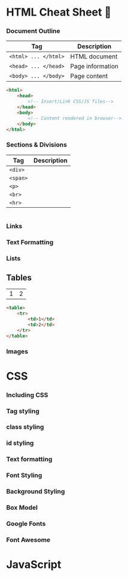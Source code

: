 # HTML Cheat Sheet 📃

### Document Outline
|Tag|Description|
|-|-|
|```<html> ... </html>```|HTML document|
|```<head> ... </head>```|Page information|
|```<body> ... </body>```|Page content|

```html
<html>
    <head>
        <!-- Insert/Link CSS/JS files-->
    </head>
    <body>
        <!-- Content rendered in browser-->
    </body>
</html>
```

### Sections & Divisions
|Tag|Description|
|-|-|
|```<div>```||
|```<span>```||
|```<p>```||
|```<br>```||
|```<hr>```||
```html

```
### Links

### Text Formatting

### Lists

## Tables

<table>
    <tr>
        <td>1</td>
        <td>2</td>
    </tr>
</table>

```html
<table>
    <tr>
        <td>1</td>
        <td>2</td>
    </tr>
</table>
```
### Images


# CSS
### Including CSS

### Tag styling
### class styling
### id styling

### Text formatting

### Font Styling

### Background Styling

### Box Model

### Google Fonts

### Font Awesome

# JavaScript
